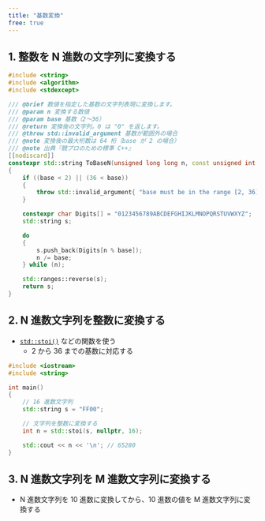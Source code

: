 ```yaml
---
title: "基数変換"
free: true
---
```


## 1. 整数を N 進数の文字列に変換する

```cpp
#include <string>
#include <algorithm>
#include <stdexcept>

/// @brief 数値を指定した基数の文字列表現に変換します。
/// @param n 変換する数値
/// @param base 基数（2～36）
/// @return 変換後の文字列。0 は "0" を返します。
/// @throw std::invalid_argument 基数が範囲外の場合
/// @note 変換後の最大桁数は 64 桁（base が 2 の場合）
/// @note 出典『競プロのための標準 C++』
[[nodiscard]]
constexpr std::string ToBaseN(unsigned long long n, const unsigned int base)
{
	if ((base < 2) || (36 < base))
	{
		throw std::invalid_argument{ "base must be in the range [2, 36]." };
	}

	constexpr char Digits[] = "0123456789ABCDEFGHIJKLMNOPQRSTUVWXYZ";
	std::string s;

	do
	{
		s.push_back(Digits[n % base]);
		n /= base;
	} while (n);

	std::ranges::reverse(s);
	return s;
}
```


## 2. N 進数文字列を整数に変換する
- [`std::stoi()`](./stoi) などの関数を使う
	- 2 から 36 までの基数に対応する

```cpp
#include <iostream>
#include <string>

int main()
{
	// 16 進数文字列
	std::string s = "FF00";

	// 文字列を整数に変換する
	int n = std::stoi(s, nullptr, 16);

	std::cout << n << '\n'; // 65280
}
```


## 3. N 進数文字列を M 進数文字列に変換する
- N 進数文字列を 10 進数に変換してから、10 進数の値を M 進数文字列に変換する



